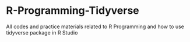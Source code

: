 # R-Programming-Tidyverse
All codes and practice materials related to R Programming and how to use tidyverse package in R Studio
